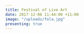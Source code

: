 ```yaml
---
title: Festival of Live Art
date: 2017-12-06 11:44:00 +11:00
image: "/uploads/fola.jpg"
presenting: true
---
```


